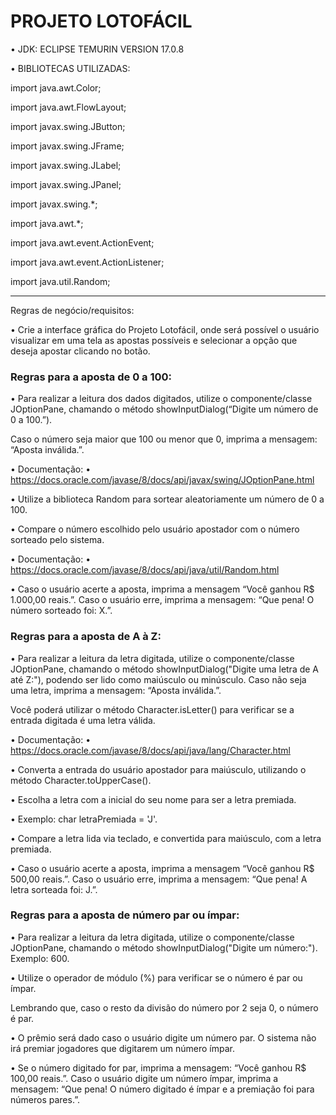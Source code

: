 # PROJETO LOTOFÁCIL

• JDK: ECLIPSE TEMURIN VERSION 17.0.8

• BIBLIOTECAS UTILIZADAS: 

import java.awt.Color;

import java.awt.FlowLayout;

import javax.swing.JButton;

import javax.swing.JFrame;

import javax.swing.JLabel;

import javax.swing.JPanel;

import javax.swing.*;

import java.awt.*;

import java.awt.event.ActionEvent;

import java.awt.event.ActionListener;

import java.util.Random;

**************************
Regras de negócio/requisitos:

• Crie a interface gráfica do Projeto Lotofácil, onde será possível o usuário visualizar em uma tela as apostas possíveis e selecionar a opção que deseja apostar clicando no botão.

### Regras para a aposta de 0 a 100:

• Para realizar a leitura dos dados digitados, utilize o componente/classe JOptionPane,
chamando o método showInputDialog(“Digite um número de 0 a 100.”). 

Caso o número seja maior que 100 ou menor que 0, imprima a mensagem: “Aposta inválida.”.

• Documentação:
• https://docs.oracle.com/javase/8/docs/api/javax/swing/JOptionPane.html

• Utilize a biblioteca Random para sortear aleatoriamente um número de 0 a 100.

• Compare o número escolhido pelo usuário apostador com o número sorteado pelo
sistema.

• Documentação:
• https://docs.oracle.com/javase/8/docs/api/java/util/Random.html


• Caso o usuário acerte a aposta, imprima a mensagem “Você ganhou R$ 1.000,00
reais.”. Caso o usuário erre, imprima a mensagem: “Que pena! O número sorteado
foi: X.”.

### Regras para a aposta de A à Z: 

• Para realizar a leitura da letra digitada, utilize o componente/classe JOptionPane,
chamando o método showInputDialog("Digite uma letra de A até Z:"), podendo
ser lido como maiúsculo ou minúsculo. Caso não seja uma letra, imprima a mensagem: “Aposta inválida.”. 

Você poderá utilizar o método Character.isLetter() para verificar se a entrada digitada é uma letra válida.

• Documentação:
• https://docs.oracle.com/javase/8/docs/api/java/lang/Character.html

• Converta a entrada do usuário apostador para maiúsculo, utilizando o método
Character.toUpperCase().

• Escolha a letra com a inicial do seu nome para ser a letra premiada.

• Exemplo: char letraPremiada = 'J'.

• Compare a letra lida via teclado, e convertida para maiúsculo, com a letra premiada.

• Caso o usuário acerte a aposta, imprima a mensagem “Você ganhou R$ 500,00
reais.”. Caso o usuário erre, imprima a mensagem: “Que pena! A letra sorteada foi:
J.”.

### Regras para a aposta de número par ou ímpar:

• Para realizar a leitura da letra digitada, utilize o componente/classe JOptionPane,
chamando o método showInputDialog("Digite um número:"). Exemplo: 600.

• Utilize o operador de módulo (%) para verificar se o número é par ou ímpar.

Lembrando que, caso o resto da divisão do número por 2 seja 0, o número é par.

• O prêmio será dado caso o usuário digite um número par. O sistema não irá
premiar jogadores que digitarem um número ímpar.

• Se o número digitado for par, imprima a mensagem: “Você ganhou R$ 100,00
reais.”. Caso o usuário digite um número ímpar, imprima a mensagem: “Que pena!
O número digitado é ímpar e a premiação foi para números pares.”.
